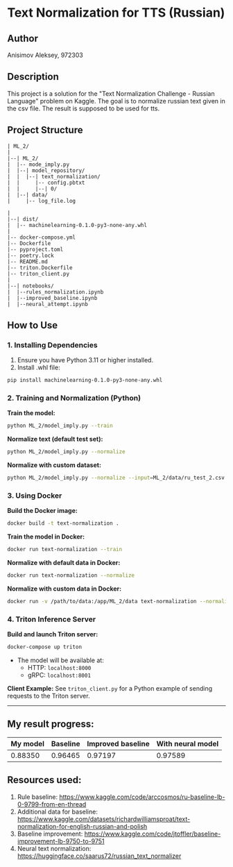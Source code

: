 # Text Normalization for TTS (Russian)

## Author
Anisimov Aleksey, 972303

## Description
This project is a solution for the "Text Normalization Challenge - Russian Language" problem on Kaggle. The goal is to normalize russian text given in the csv file. The result is supposed to be used for tts.

## Project Structure
```
| ML_2/
|
|--| ML_2/
|  |-- mode_imply.py
|  |--| model_repository/
|  |  |--| text_normalization/
|  |     |-- config.pbtxt
|  |     |--| 0/
|  |--| data/
|     |-- log_file.log

|
|--| dist/
|  |-- machinelearning-0.1.0-py3-none-any.whl
|
|-- docker-compose.yml
|-- Dockerfile
|-- pyproject.toml
|-- poetry.lock
|-- README.md
|-- triton.Dockerfile
|-- triton_client.py
|
|--| notebooks/
|  |--rules_normalization.ipynb
|  |--improved_baseline.ipynb
|  |--neural_attempt.ipynb
```

## How to Use

### 1. Installing Dependencies

1. Ensure you have Python 3.11 or higher installed.
2. Install .whl file:
```bash
pip install machinelearning-0.1.0-py3-none-any.whl
```

### 2. Training and Normalization (Python)

**Train the model:**
```bash
python ML_2/model_imply.py --train
```

**Normalize text (default test set):**
```bash
python ML_2/model_imply.py --normalize
```

**Normalize with custom dataset:**
```bash
python ML_2/model_imply.py --normalize --input=ML_2/data/ru_test_2.csv --output=ML_2/data/final_submission.csv
```

### 3. Using Docker

**Build the Docker image:**
```bash
docker build -t text-normalization .
```

**Train the model in Docker:**
```bash
docker run text-normalization --train
```

**Normalize with default data in Docker:**
```bash
docker run text-normalization --normalize
```

**Normalize with custom data in Docker:**
```bash
docker run -v /path/to/data:/app/ML_2/data text-normalization --normalize --input=/app/ML_2/data/ru_test_2.csv --output=/app/ML_2/data/final_submission.csv
```

### 4. Triton Inference Server

**Build and launch Triton server:**
```bash
docker-compose up triton
```

- The model will be available at:
  - HTTP: `localhost:8000`
  - gRPC: `localhost:8001`

**Client Example:**
See `triton_client.py` for a Python example of sending requests to the Triton server.

---

## My result progress:
| My model | Baseline | Improved baseline | With neural model |
| -------- | -------- | ----------------- | ----------------- |
| 0.88350  | 0.96465  |      0.97197      |      0.97589      |

## Resources used:
1. Rule baseline: https://www.kaggle.com/code/arccosmos/ru-baseline-lb-0-9799-from-en-thread
2. Additional data for baseline: https://www.kaggle.com/datasets/richardwilliamsproat/text-normalization-for-english-russian-and-polish
3. Baseline improvement: https://www.kaggle.com/code/jtoffler/baseline-improvement-lb-9750-to-9751
4. Neural text normalization: https://huggingface.co/saarus72/russian_text_normalizer
